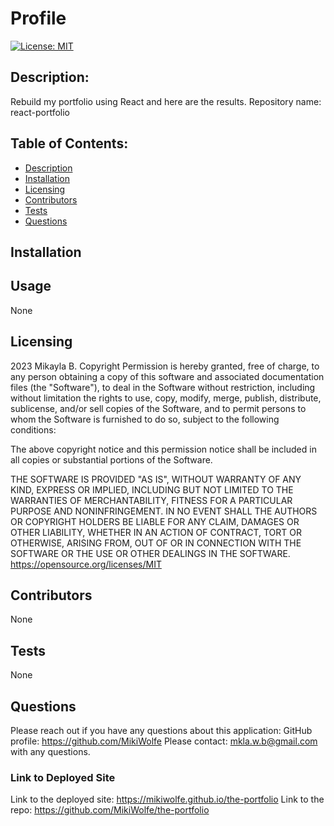 # Profile

[![License: MIT](https://img.shields.io/badge/License-MIT-yellow.svg)](https://opensource.org/licenses/MIT)

## Description:

Rebuild my portfolio using React and here are the results.
Repository name: react-portfolio

## Table of Contents:

- [Description](#description)
- [Installation](#installation)
- [Licensing](#licensing)
- [Contributors](#contributors)
- [Tests](#tests)
- [Questions](#questions)

## Installation

## Usage

None

## Licensing

2023 Mikayla B.
Copyright Permission is hereby granted, free of charge,
to any person obtaining a copy of this software and associated documentation files (the "Software"), to deal in
the Software without restriction, including without limitation the rights to use, copy, modify, merge, publish,
distribute, sublicense, and/or sell
copies of the Software, and to permit persons to whom the Software is furnished to do so,
subject to the following conditions:

The above copyright notice and this permission notice shall be included in all copies or substantial
portions of the Software.

THE SOFTWARE IS PROVIDED "AS IS", WITHOUT WARRANTY OF ANY KIND, EXPRESS OR IMPLIED, INCLUDING BUT NOT LIMITED TO
THE WARRANTIES OF MERCHANTABILITY, FITNESS FOR A PARTICULAR PURPOSE AND NONINFRINGEMENT. IN NO EVENT SHALL THE
AUTHORS OR COPYRIGHT HOLDERS BE LIABLE FOR ANY CLAIM, DAMAGES OR OTHER LIABILITY, WHETHER IN AN ACTION OF CONTRACT,
TORT OR OTHERWISE, ARISING FROM, OUT OF OR IN CONNECTION WITH THE SOFTWARE OR THE USE OR OTHER DEALINGS IN THE
SOFTWARE.
https://opensource.org/licenses/MIT

## Contributors

None

## Tests

None

## Questions

Please reach out if you have any questions about this application:
GitHub profile: https://github.com/MikiWolfe
Please contact: mkla.w.b@gmail.com with any questions.

### Link to Deployed Site

Link to the deployed site: https://mikiwolfe.github.io/the-portfolio
Link to the repo: https://github.com/MikiWolfe/the-portfolio
